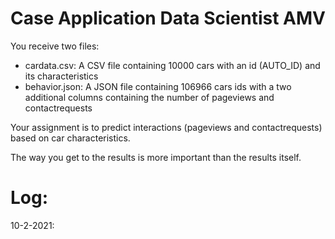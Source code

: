 # Case Application Data Scientist AMV

You receive two files:
- cardata.csv: A CSV file containing 10000 cars with an id (AUTO_ID) and its characteristics
- behavior.json: A JSON file containing 106966 cars ids with a two additional columns containing the number of pageviews and contactrequests

Your assignment is to predict interactions (pageviews and contactrequests) based on car characteristics. 

The way you get to the results is more important than the results itself.

# Log:

10-2-2021:
